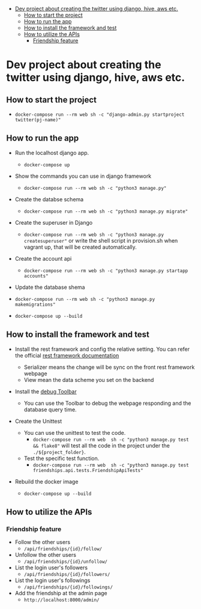 - [Dev project about creating the twitter using django, hive, aws etc.](#dev-project-about-creating-the-twitter-using-django-hive-aws-etc)
  - [How to start the project](#how-to-start-the-project)
  - [How to run the app](#how-to-run-the-app)
  - [How to install the framework and test](#how-to-install-the-framework-and-test)
  - [How to utilize the APIs](#how-to-utilize-the-apis)
    - [Friendship feature](#friendship-feature)
# Dev project about creating the twitter using django, hive, aws etc.

## How to start the project
- `docker-compose run --rm web sh -c "django-admin.py startproject twitter(pj-name)"`

## How to run the app
- Run the localhost django app.
  - `docker-compose up`
- Show the commands you can use in django framework
  - `docker-compose run --rm web sh -c "python3 manage.py"`

- Create the databse schema
  - `docker-compose run --rm web sh -c "python3 manage.py migrate"`

- Create the superuser in Django
  - `docker-compose run --rm web sh -c "python3 manage.py createsuperuser"` or write the shell script in provision.sh when vagrant up, that will be created automatically.

- Create the account api
  - `docker-compose run --rm web sh -c "python3 manage.py startapp accounts"`

- Update the database shema
 - `docker-compose run --rm web sh -c "python3 manage.py makemigrations"`
  - `docker-compose up --build`

## How to install the framework and test
- Install the rest framework and config the relative setting.
You can refer the official [rest framework documentation](https://www.django-rest-framework.org/tutorial/quickstart/)
  - Serializer means the change will be sync on the front rest framework webpage
  - View mean the data scheme you set on the backend

- Install the [debug Toolbar](https://django-debug-toolbar.readthedocs.io/en/latest/installation.html)
  - You can use the Toolbar to debug the webpage responding and the database query time.
- Create the Unittest
  - You can use the unittest to test the code.
    - `docker-compose run --rm web  sh -c "python3 manage.py test && flake8"` will test all the code in the project under the `./${project_folder}`.
  - Test the specific test function.
    - ```docker-compose run --rm web  sh -c "python3 manage.py test friendships.api.tests.FriendshipApiTests"```
- Rebuild the docker image
  - `docker-compose up --build`

## How to utilize the APIs

### Friendship feature
- Follow the other users
  - ```/api/friendships/{id}/follow/```
- Unfollow the other users
  - ```/api/friendships/{id}/unfollow/```
- List the login user's followers
  - ```/api/friendships/{id}/followers/```
- List the login user's followings
  - ```/api/friendships/{id}/followings/```
- Add the friendship at the admin page
  - ```http://localhost:8000/admin/```